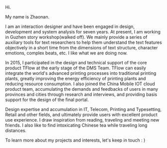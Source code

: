 Hi.

My name is Zhaonan.

I am an interaction designer and have been engaged in design, development and system analysis for seven years. At present, I am working in Guzhen story workshop(walked off). We mainly provide a series of auxiliary tools for text researchers to help them understand the text features objectively in a short time from the dimensions of text structure, character emotions, complex beats, etc. I like what we are doing now.

In 2015, I participated in the design and technical support of the core product TFlow at the early stage of the DMS Team. TFlow can easily integrate the world's advanced printing processes into traditional printing plants, greatly improving the energy efficiency of printing plants and reducing resource consumption. I also joined the China Mobile IOT cloud product team, accumulating the demands and feedbacks of users in many provinces and cities through research and interviews, and providing basis support for the design of the final portal.

Design expertise and accumulation in IT, Telecom, Printing and Typesetting, Retail and other fields, and ultimately provide users with excellent product use experience. I draw inspiration from reading, traveling and meeting new friends. I also like to find intoxicating Chinese tea while traveling long distances.

To learn more about my projects and interests, let's keep in touch : )